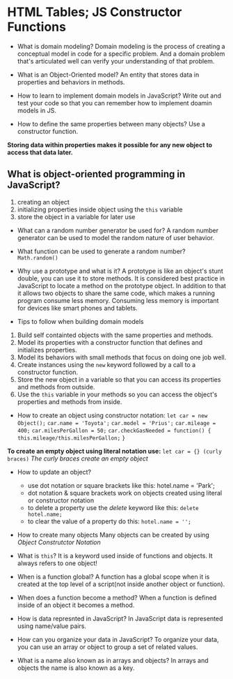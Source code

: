 # HTML Tables; JS Constructor Functions

- What is domain modeling?
Domain modeling is the process of creating a conceptual model in code for a specific problem. And a domain problem that's articulated well can verify your understanding of that problem.

- What is an Object-Oriented model?
An entity that stores data in properties and behaviors in methods.

- How to learn to implement domain models in JavaScript?
Write out and test your code so that you can remember how to implement doamin models in JS.

- How to define the same properties between many objects?
Use a constructor function.

**Storing data within properties makes it possible for any new object to access that data later.**

## What is object-oriented programming in JavaScript?
1. creating an object
2. initializing properties inside object using the `this` variable
3. store the object in a variable for later use

- What can a random number generator be used for?
A random number generator can be used to model the random nature of user behavior.

- What function can be used to generate a random number?
`Math.random()`

- Why use a prototype and what is it?
A prototype is like an object's stunt double, you can use it to store methods. It is considered best practice in JavaScript to locate a method on the prototype object. In addition to that it allows two objects to share the same code, which makes a running program consume less memory. Consuming less memory is important for devices like smart phones and tablets.

- Tips to follow when building domain models
1. Build self containted objects with the same properties and methods.
2. Model its properties with a constructor function that defines and initializes properties.
3. Model its behaviors with small methods that focus on doing one job well.
4. Create instances using the `new` keyword followed by a call to a constructor function.
5. Store the new object in a variable so that you can access its properties and methods from outside.
6. Use the `this` variable in your methods so you can access the object's properties and methods from inside.


- How to create an object using constructor notation:
 `let car = new Object();`
 `car.name = 'Toyota';`
 `car.model = 'Prius';`
 `car.mileage = 400;`
 `car.milesPerGallon = 50;`
 `car.checkGasNeeded = function() {`
     `this.mileage/this.milesPerGallon;`
 `}`

 **To create an empty object using literal notation use:**
 `let car = {} (curly braces)`
*The curly braces create an empty object*

- How to update an object?
  - use dot notation or square brackets like this: hotel.name = 'Park';
  - dot notation & square brackets work on objects created using literal or constructor notation
  - to delete a property use the *delete* keyword like this: `delete hotel.name;`
  - to clear the value of a property do this: `hotel.name = '';`

- How to create many objects
Many objects can be created by using *Object Construtctor Notation*

- What is `this`?
It is a keyword used inside of functions and objects. It always refers to one object!

- When is a function global?
A function has a global scope when it is created at the top level of a script(not inside another object or function).

- When does a function become a method?
When a function is defined inside of an object it becomes a method.

- How is data represnted in JavaScript?
In JavaScript data is represented using name/value pairs.

- How can you organize your data in JavaScript?
To organize your data, you can use an array or object to group a set of related values.

- What is a name also known as in arrays and objects?
In arrays and objects the name is also known as a key.







